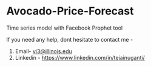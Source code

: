 # Avocado-Price-Forecast
Time series model with Facebook Prophet tool

If you need any help, dont hesitate to contact me - 
1. Email- vi3@illinois.edu
2. Linkedin - https://www.linkedin.com/in/tejainuganti/
